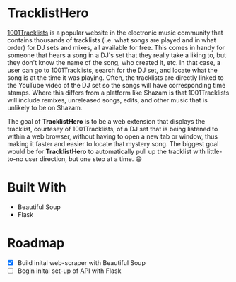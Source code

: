 # TracklistHero
[1001Tracklists](https://www.1001tracklists.com/) is a popular website in the electronic music community that contains thousands of tracklists (i.e. what songs are played and in what order) for DJ sets and mixes, all available for free. This comes in handy for someone that hears a song in a DJ's set that they really take a liking to, but they don't know the name of the song, who created it, etc. In that case, a user can go to 1001Tracklists, search for the DJ set, and locate what the song is at the time it was playing. Often, the tracklists are directly linked to the YouTube video of the DJ set so the songs will have corresponding time stamps. Where this differs from a platform like Shazam is that 1001Tracklists will include remixes, unreleased songs, edits, and other music that is unlikely to be on Shazam.

The goal of **TracklistHero** is to be a web extension that displays the tracklist, courtesey of 1001Tracklists, of a DJ set that is being listened to within a web browser, without having to open a new tab or window, thus making it faster and easier to locate that mystery song. The biggest goal would be for **TracklistHero** to automatically pull up the tracklist with little-to-no user direction, but one step at a time. :smile:

# Built With
- Beautiful Soup
- Flask

# Roadmap
- [x] Build inital web-scraper with Beautiful Soup
- [ ] Begin inital set-up of API with Flask
